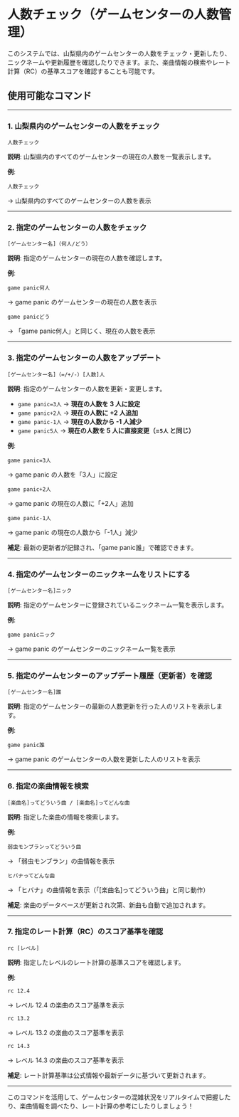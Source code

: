 # **人数チェック（ゲームセンターの人数管理）**  

このシステムでは、山梨県内のゲームセンターの人数をチェック・更新したり、ニックネームや更新履歴を確認したりできます。また、楽曲情報の検索やレート計算（RC）の基準スコアを確認することも可能です。  

## **使用可能なコマンド**  

---

### **1. 山梨県内のゲームセンターの人数をチェック**  
```
人数チェック
```
**説明**: 山梨県内のすべてのゲームセンターの現在の人数を一覧表示します。  

**例**:  
```
人数チェック
```
→ 山梨県内のすべてのゲームセンターの人数を表示  

---

### **2. 指定のゲームセンターの人数をチェック**  
```
[ゲームセンター名]（何人/どう）
```
**説明**: 指定のゲームセンターの現在の人数を確認します。  

**例**:  
```
game panic何人
```
→ game panic のゲームセンターの現在の人数を表示  

```
game panicどう
```
→ 「game panic何人」と同じく、現在の人数を表示  

---

### **3. 指定のゲームセンターの人数をアップデート**  
```
[ゲームセンター名]（=/+/-）[人数]人
```
**説明**: 指定のゲームセンターの人数を更新・変更します。  

- `game panic=3人` → **現在の人数を 3 人に設定**  
- `game panic+2人` → **現在の人数に +2 人追加**  
- `game panic-1人` → **現在の人数から -1 人減少**  
- `game panic5人` → **現在の人数を 5 人に直接変更（=`5人` と同じ）**  

**例**:  
```
game panic=3人
```
→ game panic の人数を「3人」に設定  

```
game panic+2人
```
→ game panic の現在の人数に「+2人」追加  

```
game panic-1人
```
→ game panic の現在の人数から「-1人」減少  

**補足**: 最新の更新者が記録され、「game panic誰」で確認できます。  

---

### **4. 指定のゲームセンターのニックネームをリストにする**  
```
[ゲームセンター名]ニック
```
**説明**: 指定のゲームセンターに登録されているニックネーム一覧を表示します。  

**例**:  
```
game panicニック
```
→ game panic のゲームセンターのニックネーム一覧を表示  

---

### **5. 指定のゲームセンターのアップデート履歴（更新者）を確認**  
```
[ゲームセンター名]誰
```
**説明**: 指定のゲームセンターの最新の人数更新を行った人のリストを表示します。  

**例**:  
```
game panic誰
```
→ game panic のゲームセンターの人数を更新した人のリストを表示  

---

### **6. 指定の楽曲情報を検索**  
```
[楽曲名]ってどういう曲 / [楽曲名]ってどんな曲
```
**説明**: 指定した楽曲の情報を検索します。  

**例**:  
```
弱虫モンブランってどういう曲
```
→ 「弱虫モンブラン」の曲情報を表示  

```
ヒバナってどんな曲
```
→ 「ヒバナ」の曲情報を表示（「[楽曲名]ってどういう曲」と同じ動作）  

**補足**: 楽曲のデータベースが更新され次第、新曲も自動で追加されます。  

---

### **7. 指定のレート計算（RC）のスコア基準を確認**  
```
rc [レベル]
```
**説明**: 指定したレベルのレート計算の基準スコアを確認します。  

**例**:  
```
rc 12.4
```
→ レベル 12.4 の楽曲のスコア基準を表示  

```
rc 13.2
```
→ レベル 13.2 の楽曲のスコア基準を表示  

```
rc 14.3
```
→ レベル 14.3 の楽曲のスコア基準を表示  

**補足**: レート計算基準は公式情報や最新データに基づいて更新されます。  

---

このコマンドを活用して、ゲームセンターの混雑状況をリアルタイムで把握したり、楽曲情報を調べたり、レート計算の参考にしたりしましょう！

